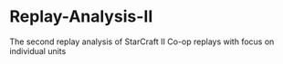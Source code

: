 # Replay-Analysis-II
The second replay analysis of StarCraft II Co-op replays with focus on individual units
